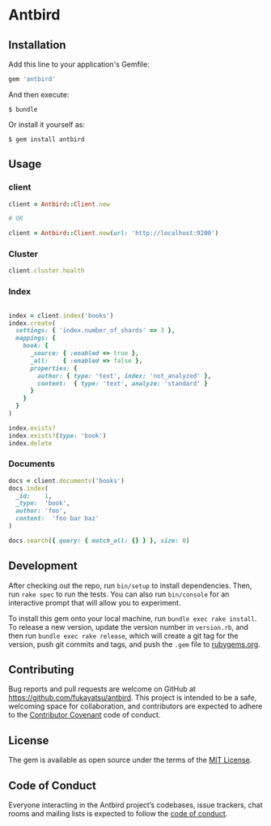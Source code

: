 # Antbird


## Installation

Add this line to your application's Gemfile:

```ruby
gem 'antbird'
```

And then execute:

    $ bundle

Or install it yourself as:

    $ gem install antbird

## Usage

### client

```ruby
client = Antbird::Client.new

# OR

client = Antbird::Client.new(url: 'http://localhost:9200')
```

### Cluster

```ruby
client.cluster.health

```

### Index

```ruby

index = client.index('books')
index.create(
  settings: { 'index.number_of_shards' => 3 },
  mappings: {
    book: {
      _source: { :enabled => true },
      _all:    { :enabled => false },
      properties: {
        author: { type: 'text', index: 'not_analyzed' },
        content:  { type: 'text', analyze: 'standard' }
      }
    }
  }
)

index.exists?
index.exists?(type: 'book')
index.delete
```

### Documents

```ruby
docs = client.documents('books')
docs.index(
  _id:    1,
  _type:  'book',
  author: 'foo',
  content:  'foo bar baz'
)

docs.search({ query: { match_all: {} } }, size: 0)
```

## Development

After checking out the repo, run `bin/setup` to install dependencies. Then, run `rake spec` to run the tests. You can also run `bin/console` for an interactive prompt that will allow you to experiment.

To install this gem onto your local machine, run `bundle exec rake install`. To release a new version, update the version number in `version.rb`, and then run `bundle exec rake release`, which will create a git tag for the version, push git commits and tags, and push the `.gem` file to [rubygems.org](https://rubygems.org).

## Contributing

Bug reports and pull requests are welcome on GitHub at https://github.com/fukayatsu/antbird. This project is intended to be a safe, welcoming space for collaboration, and contributors are expected to adhere to the [Contributor Covenant](http://contributor-covenant.org) code of conduct.

## License

The gem is available as open source under the terms of the [MIT License](https://opensource.org/licenses/MIT).

## Code of Conduct

Everyone interacting in the Antbird project’s codebases, issue trackers, chat rooms and mailing lists is expected to follow the [code of conduct](https://github.com/fukayatsu/antbird/blob/master/CODE_OF_CONDUCT.md).
